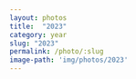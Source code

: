 ```yaml
---
layout: photos
title:  "2023"
category: year
slug: "2023"
permalink: /photo/:slug
image-path: 'img/photos/2023'
---
```

